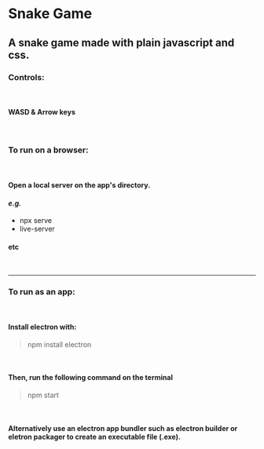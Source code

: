 # Snake Game

## A snake game made with plain javascript and css.

### Controls:

<br>

#### WASD & Arrow keys

<br>

### To run on a browser:

<br>

#### Open a local server on the app's directory.

#### *e.g.* 

- npx serve
- live-server

#### etc

<br>

<hr> 

### To run as an app:

<br>

#### Install electron with:

> npm install electron

<br>

#### Then, run the following command on the terminal 

> npm start

<br>

#### Alternatively use an electron app bundler such as **electron builder** or **eletron packager** to create an executable file (.exe).

